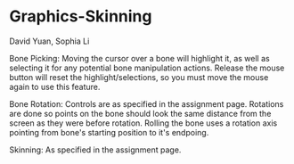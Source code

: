 # Graphics-Skinning
David Yuan, Sophia Li

Bone Picking:
  Moving the cursor over a bone will highlight it, as well as selecting it for any potential bone manipulation actions.
  Release the mouse button will reset the highlight/selections, so you must move the mouse again to use this feature.

Bone Rotation:
  Controls are as specified in the assignment page.
  Rotations are done so points on the bone should look the same distance from the screen as they were before rotation.
  Rolling the bone uses a rotation axis pointing from bone's starting position to it's endpoing.

Skinning:
  As specified in the assignment page.
